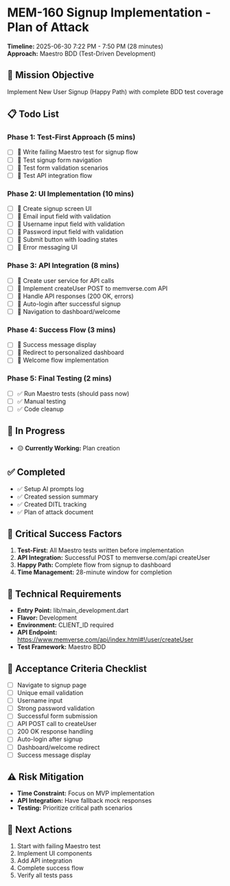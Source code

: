 # MEM-160 Signup Implementation - Plan of Attack

**Timeline:** 2025-06-30 7:22 PM - 7:50 PM (28 minutes)  
**Approach:** Maestro BDD (Test-Driven Development)

## 🎯 Mission Objective

Implement New User Signup (Happy Path) with complete BDD test coverage

## 📋 Todo List

### Phase 1: Test-First Approach (5 mins)

- [ ] 🧪 Write failing Maestro test for signup flow
- [ ] 🧪 Test signup form navigation
- [ ] 🧪 Test form validation scenarios
- [ ] 🧪 Test API integration flow

### Phase 2: UI Implementation (10 mins)

- [ ] 🎨 Create signup screen UI
- [ ] 🎨 Email input field with validation
- [ ] 🎨 Username input field with validation
- [ ] 🎨 Password input field with validation
- [ ] 🎨 Submit button with loading states
- [ ] 🎨 Error messaging UI

### Phase 3: API Integration (8 mins)

- [ ] 🔌 Create user service for API calls
- [ ] 🔌 Implement createUser POST to memverse.com API
- [ ] 🔌 Handle API responses (200 OK, errors)
- [ ] 🔌 Auto-login after successful signup
- [ ] 🔌 Navigation to dashboard/welcome

### Phase 4: Success Flow (3 mins)

- [ ] 🎯 Success message display
- [ ] 🎯 Redirect to personalized dashboard
- [ ] 🎯 Welcome flow implementation

### Phase 5: Final Testing (2 mins)

- [ ] ✅ Run Maestro tests (should pass now)
- [ ] ✅ Manual testing
- [ ] ✅ Code cleanup

## 🚧 In Progress

- 🟡 **Currently Working:** Plan creation

## ✅ Completed

- ✅ Setup AI prompts log
- ✅ Created session summary
- ✅ Created DITL tracking
- ✅ Plan of attack document

## 🚨 Critical Success Factors

1. **Test-First:** All Maestro tests written before implementation
2. **API Integration:** Successful POST to memverse.com/api createUser
3. **Happy Path:** Complete flow from signup to dashboard
4. **Time Management:** 28-minute window for completion

## 🔧 Technical Requirements

- **Entry Point:** lib/main_development.dart
- **Flavor:** Development
- **Environment:** CLIENT_ID required
- **API Endpoint:** https://www.memverse.com/api/index.html#!/user/createUser
- **Test Framework:** Maestro BDD

## 🎯 Acceptance Criteria Checklist

- [ ] Navigate to signup page
- [ ] Unique email validation
- [ ] Username input
- [ ] Strong password validation
- [ ] Successful form submission
- [ ] API POST call to createUser
- [ ] 200 OK response handling
- [ ] Auto-login after signup
- [ ] Dashboard/welcome redirect
- [ ] Success message display

## ⚠️ Risk Mitigation

- **Time Constraint:** Focus on MVP implementation
- **API Integration:** Have fallback mock responses
- **Testing:** Prioritize critical path scenarios

## 🚀 Next Actions

1. Start with failing Maestro test
2. Implement UI components
3. Add API integration
4. Complete success flow
5. Verify all tests pass